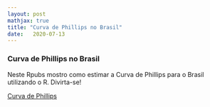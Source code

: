 ```yaml
---
layout: post
mathjax: true
title: "Curva de Phillips no Brasil" 
date:   2020-07-13
---
```

### Curva de Phillips no Brasil


Neste Rpubs mostro como estimar a Curva de Phillips para o Brasil utilizando o R.
Divirta-se!

[Curva de Phillips](https://rpubs.com/mj-ribeiro/619864)